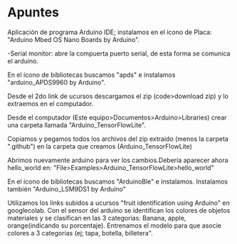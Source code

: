 # Apuntes

Aplicación de programa Arduino IDE; instalamos en el ícono de Placa: "Arduino Mbed OS Nano Boards by Arduino".

-Serial monitor: abre la compuerta puerto serial, de esta forma se comunica el arduino.

En el ícono de bibliotecas buscamos "apds" e instalamos "arduino_APDS9960 by Arduino".

Desde el 2do link de ucursos descargamos el zip (code>download zip) y lo extraemos en el computador.

Desde el computador (Este equipo>Documentos>Arduino>Libraries) crear una carpeta llamada "Arduino_TensorFlowLite".

Copiamos y pegamos todos los archivos del zip extraido (menos la carpeta ".github") en la carpeta que creamos (Arduino_TensorFlowLite)

Abrimos nuevamente arduino para ver los cambios.Debería aparecer ahora hello_world en: "File>Examples>Arduino_TensorFlowLite>hello_world"

En el ícono de bibliotecas buscamos "ArduinoBle" e instalamos. Instalamos también "Arduino_LSM9DS1 by Arduino"

Utilizamos los links subidos a ucursos "fruit identification using Arduino" en googlecolab. Con el sensor del arduino se identifican los colores de objetos materiales y se clasifican en las 3 categorias: Banana, apple, orange(indicando su porcentaje). Entrenamos el modelo para que asocie colores a 3 categorias (ej; tapa, botella, billetera".



